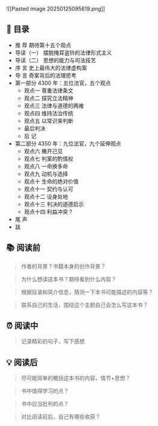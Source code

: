 ![[Pasted image 20250125095619.png]]
## 📑 目录
* 推 荐 期待第十五个观点  
* 导读（一） 摆脱掩耳盗铃的法律形式主义  
* 导读（二） 思想的能力与司法技艺  
* 序 言 史上最伟大的法律虚构案  
* 导 言 奇案背后的法理思考  
* 第一部分 4300 年：五位法官，五个观点  
	* 观点一 尊重法律条文  
	* 观点二 探究立法精神  
	* 观点三 法律与道德的两难  
	* 观点四 维持法治传统  
	* 观点五 以常识来判断  
	* 最后判决  
	* 后 记  
* 第二部分 4350 年：九位法官，九个延伸观点  
	* 观点六 撇开己见  
	* 观点七 判案的酌情权  
	* 观点八 一命换多命  
	* 观点九 动机与选择  
	* 观点十 生命的绝对价值  
	* 观点十一 契约与认可  
	* 观点十二 设身处地  
	* 观点十三 判决的道德启示  
	* 观点十四 利益冲突？  
* 尾 声  
* 跋
## 📚 阅读前
> 作者的背景？书籍本身的创作背景？

> 为什么想读这本书？期待看到什么内容？

> 根据目录和简介信息，猜测一下本书可能描述的内容等？

> 联系自己的生活，围绕这个主题自己会怎么写这本书？
## ⏰ 阅读中
> 记录精彩的句子，写下感想
##  💡 阅读后
> 尽可能简单的概括这本书的内容，情节+思想？

> 书中值得学习的点？

> 书中应当批判的点？

> 对比阅读前后，自己有哪些收获？ 
